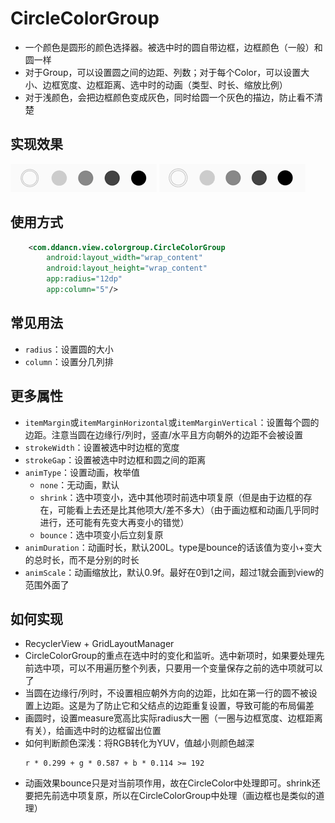 # CircleColorGroup

* 一个颜色是圆形的颜色选择器。被选中时的圆自带边框，边框颜色（一般）和圆一样
* 对于Group，可以设置圆之间的边距、列数；对于每个Color，可以设置大小、边框宽度、边框距离、选中时的动画（类型、时长、缩放比例）
* 对于浅颜色，会把边框颜色变成灰色，同时给圆一个灰色的描边，防止看不清楚

## 实现效果
![bounce](https://github.com/ddancn/CustomView/blob/master/view/readme/color_group/bounce.gif)
![shrink](https://github.com/ddancn/CustomView/blob/master/view/readme/color_group/shrink.gif)

## 使用方式
```xml
    <com.ddancn.view.colorgroup.CircleColorGroup
        android:layout_width="wrap_content"
        android:layout_height="wrap_content"
        app:radius="12dp"
        app:column="5"/>
```
## 常见用法
* `radius`：设置圆的大小
* `column`：设置分几列排

## 更多属性
* `itemMargin`或`itemMarginHorizontal`或`itemMarginVertical`：设置每个圆的边距。注意当圆在边缘行/列时，竖直/水平且方向朝外的边距不会被设置
* `strokeWidth`：设置被选中时边框的宽度
* `strokeGap`：设置被选中时边框和圆之间的距离
* `animType`：设置动画，枚举值
    * `none`：无动画，默认
    * `shrink`：选中项变小，选中其他项时前选中项复原（但是由于边框的存在，可能看上去还是比其他项大/差不多大）（由于画边框和动画几乎同时进行，还可能有先变大再变小的错觉）
    * `bounce`：选中项变小后立刻复原
* `animDuration`：动画时长，默认200L。type是bounce的话该值为变小+变大的总时长，而不是分别的时长
* `animScale`：动画缩放比，默认0.9f。最好在0到1之间，超过1就会画到view的范围外面了

## 如何实现
* RecyclerView + GridLayoutManager
* CircleColorGroup的重点在选中时的变化和监听。选中新项时，如果要处理先前选中项，可以不用遍历整个列表，只要用一个变量保存之前的选中项就可以了
* 当圆在边缘行/列时，不设置相应朝外方向的边距，比如在第一行的圆不被设置上边距。这是为了防止它和父结点的边距重复设置，导致可能的布局偏差
* 画圆时，设置measure宽高比实际radius大一圈（一圈与边框宽度、边框距离有关），给画选中时的边框留出位置
* 如何判断颜色深浅：将RGB转化为YUV，值越小则颜色越深
    ``` 
    r * 0.299 + g * 0.587 + b * 0.114 >= 192
    ```
* 动画效果bounce只是对当前项作用，故在CircleColor中处理即可。shrink还要把先前选中项复原，所以在CircleColorGroup中处理（画边框也是类似的道理）

